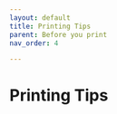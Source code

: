 ```yaml
---
layout: default
title: Printing Tips
parent: Before you print
nav_order: 4

---
```



# Printing Tips